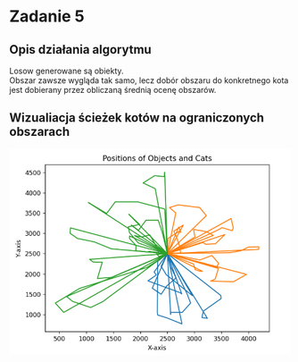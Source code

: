 # Zadanie 5

## Opis działania algorytmu
Losow generowane są obiekty.  
Obszar zawsze wygląda tak samo, lecz dobór obszaru do konkretnego kota jest dobierany przez obliczaną średnią ocenę obszarów.

## Wizualiacja ścieżek kotów na ograniczonych obszarach
![Alt text](./image.png)

